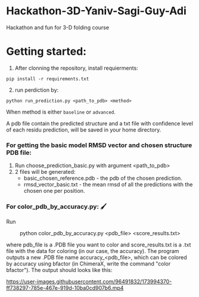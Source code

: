 # Hackathon-3D-Yaniv-Sagi-Guy-Adi
Hackathon and fun for 3-D folding course 

# Getting started:

1. After clonning the repository, install requierments:

`pip install -r requirements.txt`

2. run perdiction by:

`python run_prediction.py <path_to_pdb> <method>`

 When method is either `baseline` or `advanced`.
 
 A pdb file contain the predicted structure and a txt file with confidence level of each residu prediction, will be saved in your home directory.




### For getting the basic model RMSD vector and chosen structure PDB file:
1. Run choose_prediction_basic.py with argument <path_to_pdb>
2. 2 files will be generated: 
   - basic_chosen_reference.pdb - the pdb of the chosen prediction.
   - rmsd_vector_basic.txt - the mean rmsd of all the predictions with the chosen one per position. 


### For color_pdb_by_accuracy.py: 🖌️
Run <p align="center"> python color_pdb_by_accuracy.py <pdb_file> <score_results.txt> </p> where pdb_file is a .PDB file you want to color and score_results.txt is a .txt file with the data for coloring (in our case, the accuracy). The program outputs a new .PDB file name accuracy_<pdb_file>, which can be colored by accuracy using bfactor (in ChimeraX, write the command "color bfactor"). The output should looks like this: <p align="center"> 

https://user-images.githubusercontent.com/96491832/173994370-ff738297-785e-467e-919d-10ba0cd907b6.mp4

 </p>


